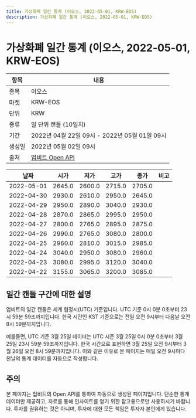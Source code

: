 ```yaml
---
title: 가상화폐 일간 통계 (이오스, 2022-05-01, KRW-EOS)
description: 가상화폐 일간 통계 (이오스, 2022-05-01, KRW-EOS)
---
```



가상화폐 일간 통계 (이오스, 2022-05-01, KRW-EOS)
===

|항목|내용|
|--|--|
|종목|이오스|
|마켓|KRW-EOS|
|단위|KRW|
|종류|일 단위 캔들 (10일치)|
|기간|2022년 04월 22일 09시 - 2022년 05월 01일 09시|
|생성일|2022년 05월 02일 09시|
|출처|[업비트 Open API](https://docs.upbit.com)|


|날짜|시가|저가|고가|종가|비고|
|--|--|--|--|--|--|
|2022-05-01|2645.0|2600.0|2715.0|2705.0|    |
|2022-04-30|2930.0|2610.0|2950.0|2645.0|    |
|2022-04-29|2950.0|2890.0|3040.0|2930.0|    |
|2022-04-28|2870.0|2865.0|2995.0|2950.0|    |
|2022-04-27|2800.0|2765.0|2895.0|2875.0|    |
|2022-04-26|2990.0|2765.0|3080.0|2800.0|    |
|2022-04-25|2960.0|2810.0|3015.0|2985.0|    |
|2022-04-24|3040.0|2950.0|3080.0|2960.0|    |
|2022-04-23|3080.0|2995.0|3120.0|3040.0|    |
|2022-04-22|3155.0|3065.0|3200.0|3085.0|    |


일간 캔들 구간에 대한 설명
---


업비트의 일간 캔들은 세계 협정시(UTC) 기준입니다. 
UTC 기준 0시 0분 0초부터 23시 59분 59초까지입니다. 
한국 시간인 KST 기준으로는 전일 오전 9시부터 다음날 오전 8시 59분까지입니다. 


예를들면, UTC 기준 3월 25일 데이터는 UTC 시준 3월 25일 0시 0분 0초부터 3월 25일 23시 59분 59초까지입니다. 
한국 시간으로 표현하면 3월 25일 오전 9시부터 3월 26일 오전 8시 59분까지입니다. 
이와 같은 이유로 본 페이지는 매일 오전 9시마다 전날의 통계 데이터를 자동으로 작성합니다. 


주의
---


본 페이지는 업비트의 Open API를 통하여 자동으로 생성된 페이지입니다. 
단순한 통계 데이터만 제공하고, 자료를 통해 인사이트를 얻기 위한 참고용으로만 사용하시기 바랍니다. 
투자를 권유하는 것은 아니며, 투자에 대한 모든 책임은 투자자 본인에게 있습니다. 
